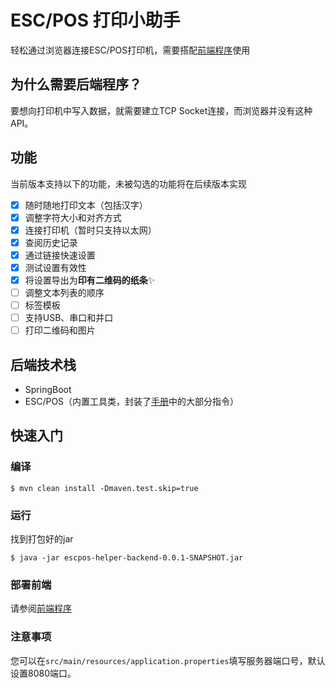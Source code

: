 # ESC/POS 打印小助手

轻松通过浏览器连接ESC/POS打印机，需要搭配[前端程序](https://github.com/ymnns/escpos-helper-front)使用

## 为什么需要后端程序？

要想向打印机中写入数据，就需要建立TCP Socket连接，而浏览器并没有这种API。

## 功能

当前版本支持以下的功能，未被勾选的功能将在后续版本实现

- [x] 随时随地打印文本（包括汉字）
- [x] 调整字符大小和对齐方式
- [x] 连接打印机（暂时只支持以太网）
- [x] 查阅历史记录
- [x] 通过链接快速设置
- [x] 测试设置有效性
- [x] 将设置导出为**印有二维码的纸条**:sparkles:
- [ ] 调整文本列表的顺序
- [ ] 标签模板
- [ ] 支持USB、串口和并口
- [ ] 打印二维码和图片

## 后端技术栈

+ SpringBoot
+ ESC/POS（内置工具类，封装了[手册](https://reference.epson-biz.com/modules/ref_escpos/index.php?content_id=2)中的大部分指令）

## 快速入门

### 编译

```shell
$ mvn clean install -Dmaven.test.skip=true
```

### 运行

找到打包好的jar

```shell
$ java -jar escpos-helper-backend-0.0.1-SNAPSHOT.jar
```

### 部署前端

请参阅[前端程序](https://github.com/ymnns/escpos-helper-front)

### 注意事项

您可以在`src/main/resources/application.properties`填写服务器端口号，默认设置8080端口。